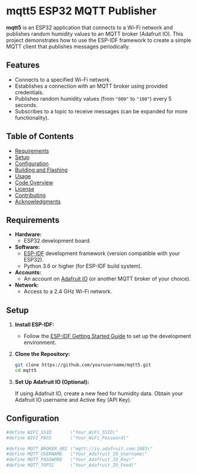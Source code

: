 # mqtt5 ESP32 MQTT Publisher

**mqtt5** is an ESP32 application that connects to a Wi-Fi network and publishes random humidity values to an MQTT broker (Adafruit IO). This project demonstrates how to use the ESP-IDF framework to create a simple MQTT client that publishes messages periodically.

## Features

- Connects to a specified Wi-Fi network.
- Establishes a connection with an MQTT broker using provided credentials.
- Publishes random humidity values (from `"000"` to `"100"`) every 5 seconds.
- Subscribes to a topic to receive messages (can be expanded for more functionality).

## Table of Contents

- [Requirements](#requirements)
- [Setup](#setup)
- [Configuration](#configuration)
- [Building and Flashing](#building-and-flashing)
- [Usage](#usage)
- [Code Overview](#code-overview)
- [License](#license)
- [Contributing](#contributing)
- [Acknowledgments](#acknowledgments)

## Requirements

- **Hardware:**
  - ESP32 development board.
- **Software:**
  - [ESP-IDF](https://github.com/espressif/esp-idf) development framework (version compatible with your ESP32).
  - Python 3.6 or higher (for ESP-IDF build system).
- **Accounts:**
  - An account on [Adafruit IO](https://io.adafruit.com/) (or another MQTT broker of your choice).
- **Network:**
  - Access to a 2.4 GHz Wi-Fi network.

## Setup

1. **Install ESP-IDF:**
   - Follow the [ESP-IDF Getting Started Guide](https://docs.espressif.com/projects/esp-idf/en/latest/esp32/get-started/) to set up the development environment.

2. **Clone the Repository:**
   ```bash
   git clone https://github.com/yourusername/mqtt5.git
   cd mqtt5
   ```
3. **Set Up Adafruit IO (Optional):**

    If using Adafruit IO, create a new feed for humidity data.
    Obtain your Adafruit IO username and Active Key (API Key).

## Configuration

```bash
#define WIFI_SSID       \"Your_WiFi_SSID\"
#define WIFI_PASS       \"Your_WiFi_Password\"

#define MQTT_BROKER_URI \"mqtt://io.adafruit.com:1883\"
#define MQTT_USERNAME   \"Your_Adafruit_IO_Username\"
#define MQTT_PASSWORD   \"Your_Adafruit_IO_Key\"
#define MQTT_TOPIC      \"Your_Adafruit_IO_Feed\"
```